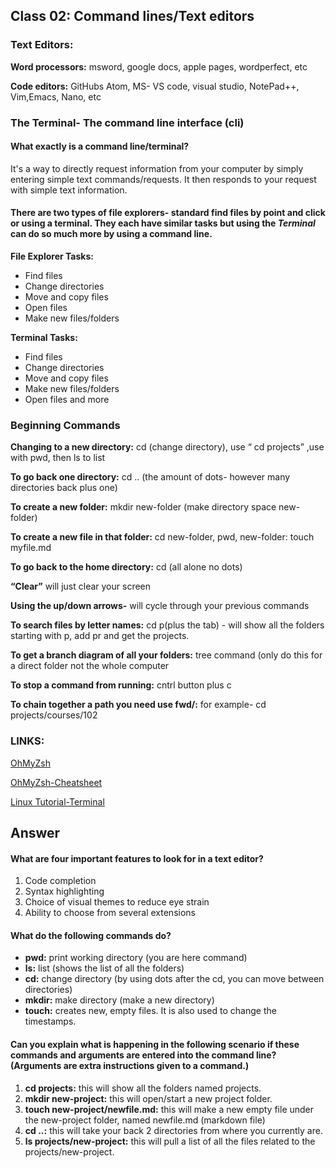 ## Class 02: Command lines/Text editors


### Text Editors:	

**Word processors:** msword, google docs, apple pages, wordperfect, etc

**Code editors:** GitHubs Atom, MS- VS code, visual studio, NotePad++, Vim,Emacs, Nano, etc

### The Terminal- The command line interface (cli)

#### What exactly is a command line/terminal? 
It's a way to directly request information from your computer by simply entering simple text commands/requests. It then responds to your request with simple text information.

#### There are two types of file explorers- standard find files by point and click or using a terminal. They each have similar tasks but using the *Terminal* can do so much more by using a command line.

**File Explorer Tasks:**
- Find files
- Change directories
- Move and copy files
- Open files
- Make new files/folders

**Terminal Tasks:**
- Find files
- Change directories
- Move and copy files
- Make new files/folders
- Open files and more

### Beginning Commands

**Changing to a new directory:** cd (change directory), use “ cd projects” ,use with pwd, then ls to list

**To go back one directory:** cd .. (the amount of dots- however many directories back plus one)

**To create a new folder:** mkdir new-folder (make directory space new-folder)

**To create a new file in that folder:** cd new-folder, pwd, new-folder: touch myfile.md

**To go back to the home directory:** cd (all alone no dots)

**“Clear”** will just clear your screen

**Using the up/down arrows-** will cycle through your previous commands

**To search files by letter names:** cd p(plus the tab) - will show all the folders starting with p, add pr and get the projects.

**To get a branch diagram of all your folders:** tree command (only do this for a direct folder not the whole computer

**To stop a command from running:** cntrl button plus c

**To chain together a path you need use fwd/:** for example- cd projects/courses/102

### LINKS: 

[OhMyZsh](https://github.com/ohmyzsh/ohmyzsh/)

[OhMyZsh-Cheatsheet](https://github.com/ohmyzsh/ohmyzsh/wiki/Cheatsheet)

[Linux Tutorial-Terminal](https://ryanstutorials.net/linuxtutorial/navigation.php)


## Answer

#### What are four important features to look for in a text editor?

1. Code completion 
2. Syntax highlighting
3. Choice of visual themes to reduce eye strain
4. Ability to choose from several extensions

#### What do the following commands do?
- **pwd:** print working directory (you are here command)
- **ls:** list (shows the list of all the folders)
- **cd:** change directory (by using dots after the cd, you can move between directories)
- **mkdir:** make directory (make a new directory)
- **touch:** creates new, empty files. It is also used to change the timestamps.


#### Can you explain what is happening in the following scenario if these commands and arguments are entered into the command line? (Arguments are extra instructions given to a command.)
1. **cd projects:** this will show all the folders named projects.
2. **mkdir new-project:** this will open/start a new project folder.
3. **touch new-project/newfile.md:** this will make a new empty file under the new-project folder, named newfile.md (markdown file)
4. **cd ..:** this will take your back 2 directories from where you currently are.
5. **ls projects/new-project:** this will pull a list of all the files related to the projects/new-project.
